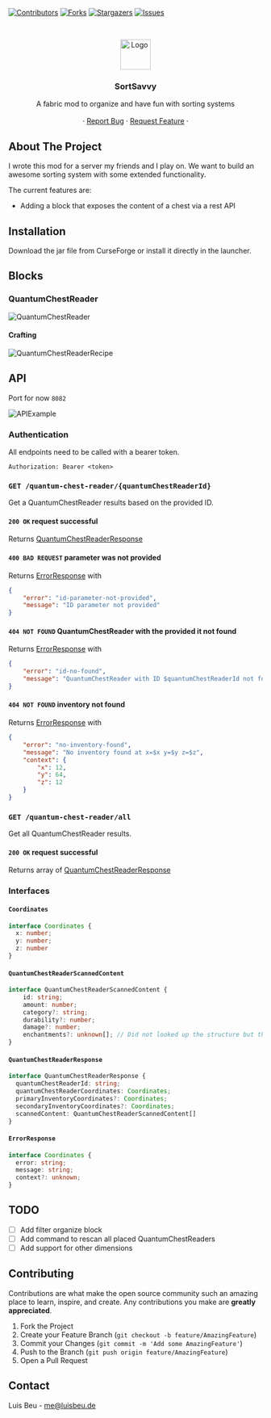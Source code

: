 [![Contributors][contributors-shield]][contributors-url]
[![Forks][forks-shield]][forks-url]
[![Stargazers][stars-shield]][stars-url]
[![Issues][issues-shield]][issues-url]

<!-- PROJECT HEADER -->
<br />
<p align="center">
  <img src="src/main/resources/assets/sort_savvy/icon.png" alt="Logo" height="60">

  <h3 align="center">SortSavvy</h3>

  <p align="center">
    A fabric mod to organize and have fun with sorting systems
    <br />
    <br />
    ·
    <a href="https://github.com/beuluis/SortSavvy/issues">Report Bug</a>
    ·
    <a href="https://github.com/beuluis/SortSavvy/issues">Request Feature</a>
    ·
  </p>
</p>

<!-- ABOUT THE PROJECT -->

## About The Project

I wrote this mod for a server my friends and I play on. We want to build an awesome sorting system with some extended functionality.

The current features are:

- Adding a block that exposes the content of a chest via a rest API

## Installation

Download the jar file from CurseForge or install it directly in the launcher.

## Blocks

### QuantumChestReader

![QuantumChestReader](images/QuantumChestReader.png)

#### Crafting

![QuantumChestReaderRecipe](images/QuantumChestReaderRecipe.png)

## API

Port for now `8082`

![APIExample](images/ApiScreenshot.png)

### Authentication

All endpoints need to be called with a bearer token.

```
Authorization: Bearer <token>
```

### `GET /quantum-chest-reader/{quantumChestReaderId}`

Get a QuantumChestReader results based on the provided ID.

#### `200 OK` request successful

Returns [QuantumChestReaderResponse](#quantumchestreaderresponse)

#### `400 BAD REQUEST` parameter was not provided

Returns [ErrorResponse](#errorresponse) with

```JSON
{
    "error": "id-parameter-not-provided",
    "message": "ID parameter not provided"
}
```

#### `404 NOT FOUND` QuantumChestReader with the provided it not found

Returns [ErrorResponse](#errorresponse) with

```JSON
{
    "error": "id-no-found",
    "message": "QuantumChestReader with ID $quantumChestReaderId not found"
}
```

#### `404 NOT FOUND` inventory not found

Returns [ErrorResponse](#errorresponse) with

```JSON
{
    "error": "no-inventory-found",
    "message": "No inventory found at x=$x y=$y z=$z",
    "context": {
        "x": 12,
        "y": 64,
        "z": 12
    }
}
```

### `GET /quantum-chest-reader/all`

Get all QuantumChestReader results.

#### `200 OK` request successful

Returns array of [QuantumChestReaderResponse](#quantumchestreaderresponse)

### Interfaces

#### `Coordinates`

```typescript
interface Coordinates {
  x: number;
  y: number;
  z: number
}
```

#### `QuantumChestReaderScannedContent`

```typescript
interface QuantumChestReaderScannedContent {
    id: string;
    amount: number;
    category?: string;
    durability?: number;
    damage?: number;
    enchantments?: unknown[]; // Did not looked up the structure but the java class is 'NbtElement'
}
```

#### `QuantumChestReaderResponse`

```typescript
interface QuantumChestReaderResponse {
  quantumChestReaderId: string;
  quantumChestReaderCoordinates: Coordinates;
  primaryInventoryCoordinates?: Coordinates;
  secondaryInventoryCoordinates?: Coordinates;
  scannedContent: QuantumChestReaderScannedContent[]
}
```

#### `ErrorResponse`

```typescript
interface Coordinates {
  error: string;
  message: string;
  context?: unknown;
}
```

## TODO

- [ ] Add filter organize block
- [ ] Add command to rescan all placed QuantumChestReaders
- [ ] Add support for other dimensions

<!-- CONTRIBUTING -->

## Contributing

Contributions are what make the open source community such an amazing place to learn, inspire, and create. Any contributions you make are **greatly appreciated**.

1. Fork the Project
2. Create your Feature Branch (`git checkout -b feature/AmazingFeature`)
3. Commit your Changes (`git commit -m 'Add some AmazingFeature'`)
4. Push to the Branch (`git push origin feature/AmazingFeature`)
5. Open a Pull Request

<!-- CONTACT -->

## Contact

Luis Beu - me@luisbeu.de

<!-- MARKDOWN LINKS & IMAGES -->
<!-- https://www.markdownguide.org/basic-syntax/#reference-style-links -->

[contributors-shield]: https://img.shields.io/github/contributors/beuluis/SortSavvy.svg?style=flat-square
[contributors-url]: https://github.com/beuluis/SortSavvy/graphs/contributors
[forks-shield]: https://img.shields.io/github/forks/beuluis/SortSavvy.svg?style=flat-square
[forks-url]: https://github.com/beuluis/SortSavvy/network/members
[stars-shield]: https://img.shields.io/github/stars/beuluis/SortSavvy.svg?style=flat-square
[stars-url]: https://github.com/beuluis/SortSavvy/stargazers
[issues-shield]: https://img.shields.io/github/issues/beuluis/SortSavvy.svg?style=flat-square
[issues-url]: https://github.com/beuluis/SortSavvy/issues
[license-shield]: https://img.shields.io/github/license/beuluis/SortSavvy.svg?style=flat-square
